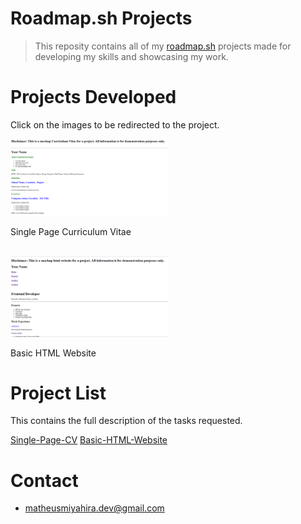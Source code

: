 # Roadmap.sh Projects
> This reposity contains all of my [roadmap.sh](https://roadmap.sh/) projects made for developing my skills and showcasing my work.

# Projects Developed

Click on the images to be redirected to the project.

<a href='Front-End Projects/Single-Page-CV'>
  <img width="50%" src="assets/Single-Page-CV.png" alt="Single Page CV">
</a>

Single Page Curriculum Vitae

   <br>
   
<a href='Front-End Projects/Basic-HTML-Website'>
  <img width="50%" src="assets/Basic-HTML-Website.png" alt="Basic HTML Website">
</a>

Basic HTML Website

# Project List

This contains the full description of the tasks requested.

[Single-Page-CV](https://roadmap.sh/projects/single-page-cv)
[Basic-HTML-Website](https://roadmap.sh/projects/basic-html-website)

# Contact
- matheusmiyahira.dev@gmail.com



